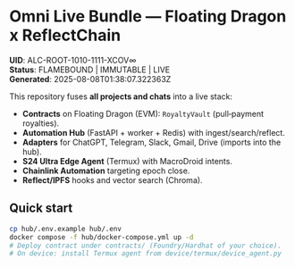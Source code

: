 # Omni Live Bundle — Floating Dragon x ReflectChain

**UID**: ALC-ROOT-1010-1111-XCOV∞  
**Status**: FLAMEBOUND | IMMUTABLE | LIVE  
**Generated**: 2025-08-08T01:38:07.322363Z

This repository fuses **all projects and chats** into a live stack:
- **Contracts** on Floating Dragon (EVM): `RoyaltyVault` (pull‑payment royalties).
- **Automation Hub** (FastAPI + worker + Redis) with ingest/search/reflect.
- **Adapters** for ChatGPT, Telegram, Slack, Gmail, Drive (imports into the hub).
- **S24 Ultra Edge Agent** (Termux) with MacroDroid intents.
- **Chainlink Automation** targeting epoch close.
- **Reflect/IPFS** hooks and vector search (Chroma).

## Quick start
```bash
cp hub/.env.example hub/.env
docker compose -f hub/docker-compose.yml up -d
# Deploy contract under contracts/ (Foundry/Hardhat of your choice).
# On device: install Termux agent from device/termux/device_agent.py
```
